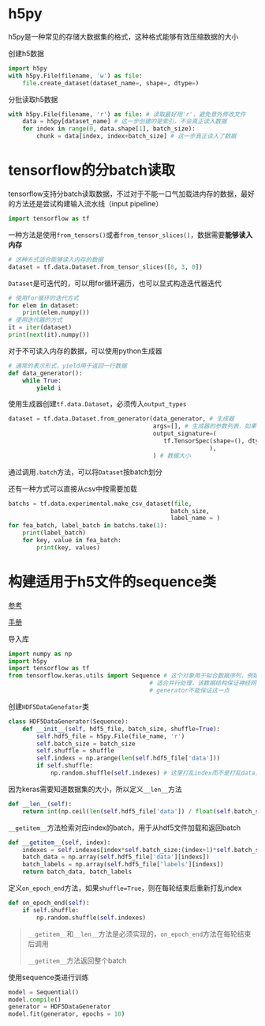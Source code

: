 # h5py

h5py是一种常见的存储大数据集的格式，这种格式能够有效压缩数据的大小

创建h5数据

```py
import h5py
with h5py.File(filename, 'w') as file:
    file.create_dataset(dataset_name=, shape=, dtype=)
```

分批读取h5数据

```py
with h5py.File(filename, 'r') as file: # 读取最好用'r'，避免意外修改文件
    data = h5py[dataset_name] # 这一步创建的是索引，不会真正读入数据
    for index in range(0, data.shape[1], batch_size):
        chunk = data[index, index+batch_size] # 这一步真正读入了数据
```



# tensorflow的分batch读取

tensorflow支持分batch读取数据，不过对于不能一口气加载进内存的数据，最好的方法还是尝试构建输入流水线（input pipeline）

```py
import tensorflow as tf
```

一种方法是使用`from_tensors()`或者`from_tensor_slices()`，数据需要**能够读入内存**

```py
# 这种方式适合能够读入内存的数据
dataset = tf.data.Dataset.from_tensor_slices([8, 3, 0])
```

`Dataset`是可迭代的，可以用for循环遍历，也可以显式构造迭代器迭代

```py
# 使用for循环的迭代方式
for elem in dataset:
	print(elem.numpy())
# 使用迭代器的方式
it = iter(dataset)
print(next(it).numpy())
```



对于不可读入内存的数据，可以使用python生成器

```py
# 通常的表示形式，yield用于返回一行数据
def data_generator():
    while True:
        yield i
```

使用生成器创建`tf.data.Dataset`，必须传入`output_types`

```py
dataset = tf.data.Dataset.from_generator(data_generator, # 生成器
                                         args=[], # 生成器的参数列表，如果有的话
                                         output_signature=(
                                         	tf.TensorSpec(shape=(), dtype=tf.float64,
                                                         ),
                                         ) # 数据大小
```

通过调用`.batch`方法，可以将`Dataset`按batch划分



还有一种方式可以直接从csv中按需要加载

```py
batchs = tf.data.experimental.make_csv_dataset(file, 
                                              batch_size,
                                              label_name = )
for fea_batch, label_batch in batchs.take(1):
    print(label_batch)
    for key, value in fea_batch:
        print(key, values)
```



# 构建适用于h5文件的sequence类

[参考](https://saturncloud.io/blog/keras-custom-data-generator-for-large-hdf5-files-a-comprehensive-guide/)

[手册](https://www.tensorflow.org/api_docs/python/tf/keras/utils/Sequence)

导入库

```py
import numpy as np
import h5py
import tensorflow as tf
from tensorflow.keras.utils import Sequence # 这个对象用于拟合数据序列，例如dataset
										# 适合并行处理，该数据结构保证神经网络每epoch只在每个样例上训练一次
    									# generator不能保证这一点
```

创建`HDF5DataGenefator`类

```py
class HDF5DataGenerator(Sequence):
    def __init__(self, hdf5_file, batch_size, shuffle=True):
        self.hdf5_file = h5py.File(file_name, 'r')
        self.batch_size = batch_size
        self.shuffle = shuffle
        self.indexs = np.arange(len(self.hdf5_file['data']))
        if self.shuffle:
            np.random.shuffle(self.indexes) # 这里打乱index而不是打乱data，应该是因为h5要求index必须升序的原因
```

因为keras需要知道数据集的大小，所以定义`__len__`方法

```py
def __len__(self):
	return int(np.ceil(len(self.hdf5_file['data']) / float(self.batch_size)))
```

`__getitem__`方法检索对应index的batch，用于从hdf5文件加载和返回batch

```py
def __getitem__(self, index):
    indexes = self.indexes[index*self.batch_size:(index+1)*self.batch_size]
    batch_data = np.array(self.hdf5_file['data'][indexs])
    batch_labels = np.array(self.hdf5_file['labels'][indexs])
    return batch_data, batch_labels
```

定义`on_epoch_end`方法，如果`shuffle=True`，则在每轮结束后重新打乱index

```py
def on_epoch_end(self):
	if self.shuffle:
        np.random.shuffle(self.indexes)
```

> `__getitem__`和`__len__`方法是必须实现的，`on_epoch_end`方法在每轮结束后调用
>
> `__getitem__`方法返回整个batch

使用sequence类进行训练

```py
model = Sequential()
model.compile()
generator = HDF5DataGenerator
model.fit(generator, epochs = 10)
```

